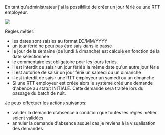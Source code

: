 En tant qu'administrateur j'ai la possibilité de créer un jour férié ou une RTT employeur.

![](https://github.com/DiginamicFormation/ressources-atelier/raw/master/gestion-des-absences/Nouveau.jour.ferie.png)

Règles métier:
* les dates sont saisies au format DD/MM/YYYY
* un jour férié ne peut pas être saisi dans le passé
* le jour de la semaine (de lundi à dimanche) est calculé en fonction de la date sélectionnée
* le commentaire est obligatoire pour les jours feriés.
* il est interdit de saisir un jour férié à la même date qu'un autre jour férié
* il est autorisé de saisir un jour férié un samedi ou un dimanche
* il est interdit de saisir une RTT employeur un samedi ou un dimanche
* Si une RTT employeur est créée alors le système créé une demande d'abence au statut INITIALE. Cette demande sera traitée lors du passage du batch de nuit.

Je peux effectuer les actions suivantes:
* valider la demande d'absence à condition que toutes les règles métier soient validées
* annuler la demande d'absence auquel cas je reviens à la visualisation des demandes
